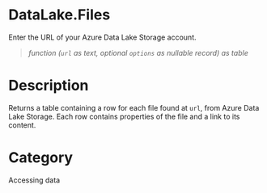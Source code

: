 # DataLake.Files
Enter the URL of your Azure Data Lake Storage account.
> _function (<code>url</code> as text, optional <code>options</code> as nullable record) as table_

# Description 
Returns a table containing a row for each file found at <code>url</code>, from Azure Data Lake Storage. Each row contains properties of the file and a link to its content.
# Category 
Accessing data
